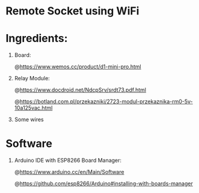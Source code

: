 # Remote Socket using WiFi

# Ingredients:

1) Board:

    @https://www.wemos.cc/product/d1-mini-pro.html
  
2) Relay Module:

    @https://www.docdroid.net/NdcpSrv/srdt73.pdf.html
  
    @https://botland.com.pl/przekazniki/2723-modul-przekaznika-rm0-5v-10a125vac.html
  
3) Some wires
  


# Software

1) Arduino IDE with ESP8266 Board Manager:

    @https://www.arduino.cc/en/Main/Software

    @https://github.com/esp8266/Arduino#installing-with-boards-manager
  


